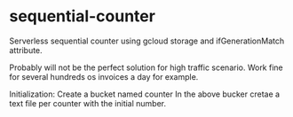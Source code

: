 # sequential-counter

Serverless sequential counter using gcloud storage and ifGenerationMatch attribute.

Probably will not be the perfect solution for high traffic scenario.
Work fine for several hundreds os invoices a day for example.

Initialization:
Create a bucket named counter
In the above bucker cretae a text file per counter with the initial number.
